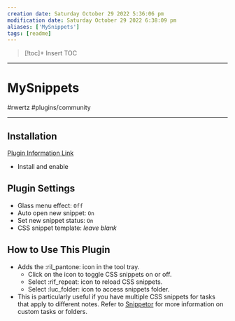 ```yaml
---
creation date: Saturday October 29 2022 5:36:06 pm
modification date: Saturday October 29 2022 6:38:09 pm
aliases: ['MySnippets'] 
tags: [readme] 
---
```

>[!toc]+
>Insert TOC

---
# MySnippets
#rwertz #plugins/community

---
## Installation
[Plugin Information Link](obsidian://show-plugin?id=mysnippets-plugin)
- Install and enable

## Plugin Settings
- Glass menu effect: `Off`
- Auto open new snippet: `On`
- Set new snippet status: `On`
- CSS snippet template: *leave blank*

## How to Use This Plugin
- Adds the :ril_pantone: icon in the tool tray. 
	- Click on the icon to toggle CSS snippets on or off. 
	- Select :rif_repeat: icon to reload CSS snippets.
	- Select :luc_folder: icon to access snippets folder. 
- This is particularly useful if you have multiple CSS snippets for tasks that apply to different notes. Refer to [Snippetor](Snippetor.md) for more information on custom tasks or folders. 
